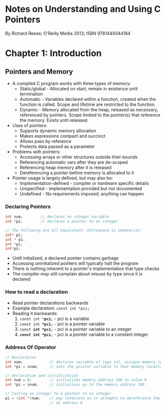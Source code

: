 # Notes on Understanding and Using C Pointers

By Richard Reese; O'Reilly Media 2013; ISBN 9781449344184

# Chapter 1: Introduction

## Pointers and Memory

* A compiled C program works with three types of memory:
    * Static/global - Allocated on start, remain in existence until termination
    * Automatic - Variables declared within a function, created when the function is called. Scope and lifetime are restricted to the function.
    * Dynamic - Memory allocated from the heap, released as necessary, referenced by pointers. Scope limited to the pointer(s) that reference the memory. Exists until released.
* Uses of pointers:
    * Supports dynamic memory allocation
    * Makes expressions compact and succinct
    * Allows pass by reference
    * Protects data passed as a parameter
* Problems with pointers:
    * Accessing arrays or other structures outside their bounds
    * Referencing automatic vars after they are de-scoped
    * Referencing heap memory after it is released
    * Dereferencing a pointer before memory is allocated to it
* Pointer usage is largely defined, but may also be:
    * Implementation-defined - compiler or hardware specific details
    * Unspecified - implementation provided but not documented
    * Undefined - No requirements imposed; anything can happen

### Declaring Pointers

```C
int num;        // declares an integer variable
int *pi;        // declares a pointer to an integer

// The following are all equivalent; whitespace is immaterial:
int* pi;
int * pi;
int *pi;
int*pi;
```

* Until initialized, a declared pointer contains garbage
* Accessing uninitialized pointers will typically halt the program
* There is nothing inherent to a pointer's implementation that type checks
* The compiler may still complain about misuse by type since it is declared

### How to read a declaration

* Read pointer declarations backwards
* Example declaration: <code>const int *pci;</code>
* Reading it backwards:
    1. <code>const int *<b>pci</b>;</code> - pci is a variable
    1. <code>const int <b>*pci</b>;</code> - pci is a pointer variable
    1. <code>const <b>int *pci</b>;</code> - pci is a pointer variable to an integer
    1. <code><B>const int *pci</b>;</code> - pci is a pointer variable to a constant integer

### Address Of Operator

```C
// Declaration
int num;            // declares variable of type int, assigns memory location
int *pi = &num;     // sets the pointer variable to that memory location

// Declaration and initialization
int num = 0;        // initializes memory address 100 to value 0
int *pi = &num;     // initializes pi to the memory address 100

// Casting an integer to a pointer to an integer
pi = (int *)num;    // may terminate as it attempts to dereference the value
                    // at address 0
```
